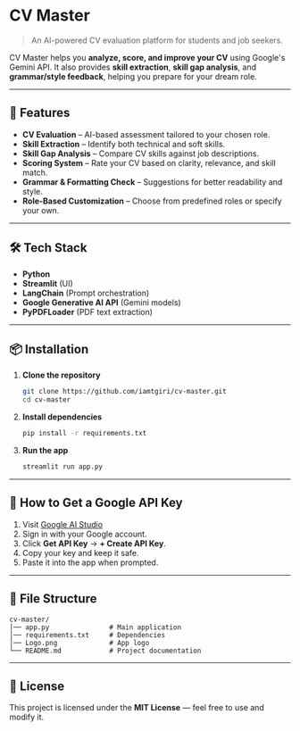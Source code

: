 # **CV Master**

> An AI-powered CV evaluation platform for students and job seekers.

CV Master helps you **analyze, score, and improve your CV** using Google's Gemini API. It also provides **skill extraction**, **skill gap analysis**, and **grammar/style feedback**, helping you prepare for your dream role.

---

## **🚀 Features**

* **CV Evaluation** – AI-based assessment tailored to your chosen role.
* **Skill Extraction** – Identify both technical and soft skills.
* **Skill Gap Analysis** – Compare CV skills against job descriptions.
* **Scoring System** – Rate your CV based on clarity, relevance, and skill match.
* **Grammar & Formatting Check** – Suggestions for better readability and style.
* **Role-Based Customization** – Choose from predefined roles or specify your own.

---

## **🛠️ Tech Stack**

* **Python**
* **Streamlit** (UI)
* **LangChain** (Prompt orchestration)
* **Google Generative AI API** (Gemini models)
* **PyPDFLoader** (PDF text extraction)

---

## **📦 Installation**

1. **Clone the repository**

   ```bash
   git clone https://github.com/iamtgiri/cv-master.git
   cd cv-master
   ```

2. **Install dependencies**

   ```bash
   pip install -r requirements.txt
   ```

3. **Run the app**

   ```bash
   streamlit run app.py
   ```

---

## **🔑 How to Get a Google API Key**

1. Visit [Google AI Studio](https://aistudio.google.com/app/apikey)
2. Sign in with your Google account.
3. Click **Get API Key** → **+ Create API Key**.
4. Copy your key and keep it safe.
5. Paste it into the app when prompted.

---

## **📂 File Structure**

```
cv-master/
│── app.py               # Main application
│── requirements.txt     # Dependencies
│── Logo.png             # App logo
└── README.md            # Project documentation
```

---

## **📄 License**

This project is licensed under the **MIT License** — feel free to use and modify it.

